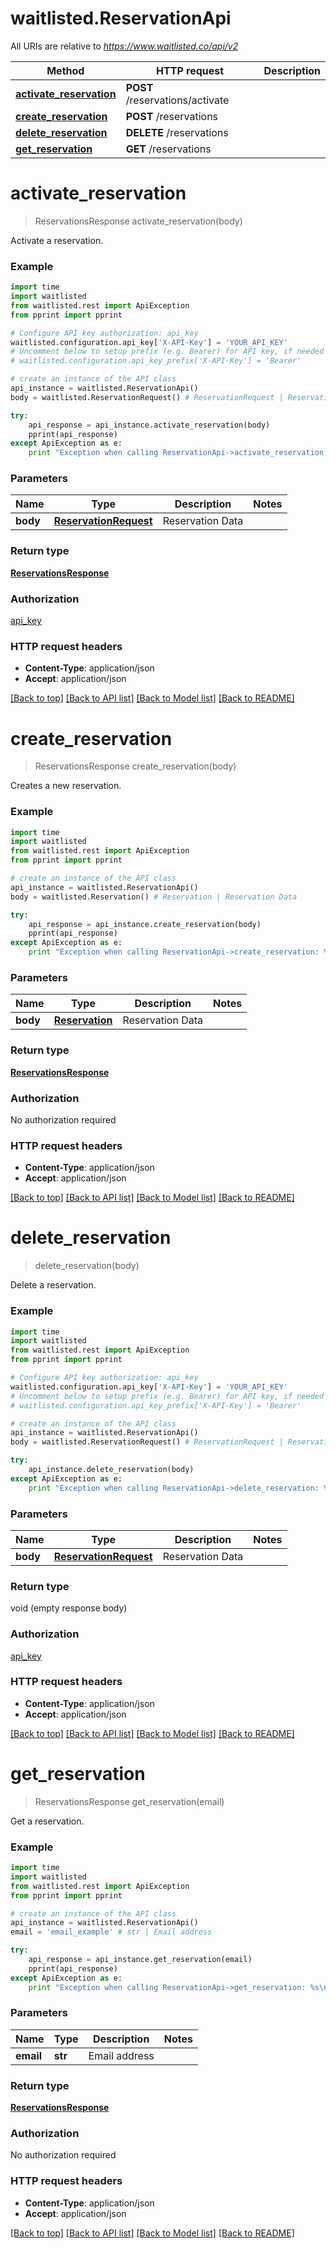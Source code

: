 # waitlisted.ReservationApi

All URIs are relative to *https://www.waitlisted.co/api/v2*

Method | HTTP request | Description
------------- | ------------- | -------------
[**activate_reservation**](ReservationApi.md#activate_reservation) | **POST** /reservations/activate | 
[**create_reservation**](ReservationApi.md#create_reservation) | **POST** /reservations | 
[**delete_reservation**](ReservationApi.md#delete_reservation) | **DELETE** /reservations | 
[**get_reservation**](ReservationApi.md#get_reservation) | **GET** /reservations | 


# **activate_reservation**
> ReservationsResponse activate_reservation(body)



Activate a reservation.

### Example 
```python
import time
import waitlisted
from waitlisted.rest import ApiException
from pprint import pprint

# Configure API key authorization: api_key
waitlisted.configuration.api_key['X-API-Key'] = 'YOUR_API_KEY'
# Uncomment below to setup prefix (e.g. Bearer) for API key, if needed
# waitlisted.configuration.api_key_prefix['X-API-Key'] = 'Bearer'

# create an instance of the API class
api_instance = waitlisted.ReservationApi()
body = waitlisted.ReservationRequest() # ReservationRequest | Reservation Data

try: 
    api_response = api_instance.activate_reservation(body)
    pprint(api_response)
except ApiException as e:
    print "Exception when calling ReservationApi->activate_reservation: %s\n" % e
```

### Parameters

Name | Type | Description  | Notes
------------- | ------------- | ------------- | -------------
 **body** | [**ReservationRequest**](ReservationRequest.md)| Reservation Data | 

### Return type

[**ReservationsResponse**](ReservationsResponse.md)

### Authorization

[api_key](../README.md#api_key)

### HTTP request headers

 - **Content-Type**: application/json
 - **Accept**: application/json

[[Back to top]](#) [[Back to API list]](../README.md#documentation-for-api-endpoints) [[Back to Model list]](../README.md#documentation-for-models) [[Back to README]](../README.md)

# **create_reservation**
> ReservationsResponse create_reservation(body)



Creates a new reservation.

### Example 
```python
import time
import waitlisted
from waitlisted.rest import ApiException
from pprint import pprint

# create an instance of the API class
api_instance = waitlisted.ReservationApi()
body = waitlisted.Reservation() # Reservation | Reservation Data

try: 
    api_response = api_instance.create_reservation(body)
    pprint(api_response)
except ApiException as e:
    print "Exception when calling ReservationApi->create_reservation: %s\n" % e
```

### Parameters

Name | Type | Description  | Notes
------------- | ------------- | ------------- | -------------
 **body** | [**Reservation**](Reservation.md)| Reservation Data | 

### Return type

[**ReservationsResponse**](ReservationsResponse.md)

### Authorization

No authorization required

### HTTP request headers

 - **Content-Type**: application/json
 - **Accept**: application/json

[[Back to top]](#) [[Back to API list]](../README.md#documentation-for-api-endpoints) [[Back to Model list]](../README.md#documentation-for-models) [[Back to README]](../README.md)

# **delete_reservation**
> delete_reservation(body)



Delete a reservation.

### Example 
```python
import time
import waitlisted
from waitlisted.rest import ApiException
from pprint import pprint

# Configure API key authorization: api_key
waitlisted.configuration.api_key['X-API-Key'] = 'YOUR_API_KEY'
# Uncomment below to setup prefix (e.g. Bearer) for API key, if needed
# waitlisted.configuration.api_key_prefix['X-API-Key'] = 'Bearer'

# create an instance of the API class
api_instance = waitlisted.ReservationApi()
body = waitlisted.ReservationRequest() # ReservationRequest | Reservation Data

try: 
    api_instance.delete_reservation(body)
except ApiException as e:
    print "Exception when calling ReservationApi->delete_reservation: %s\n" % e
```

### Parameters

Name | Type | Description  | Notes
------------- | ------------- | ------------- | -------------
 **body** | [**ReservationRequest**](ReservationRequest.md)| Reservation Data | 

### Return type

void (empty response body)

### Authorization

[api_key](../README.md#api_key)

### HTTP request headers

 - **Content-Type**: application/json
 - **Accept**: application/json

[[Back to top]](#) [[Back to API list]](../README.md#documentation-for-api-endpoints) [[Back to Model list]](../README.md#documentation-for-models) [[Back to README]](../README.md)

# **get_reservation**
> ReservationsResponse get_reservation(email)



Get a reservation.

### Example 
```python
import time
import waitlisted
from waitlisted.rest import ApiException
from pprint import pprint

# create an instance of the API class
api_instance = waitlisted.ReservationApi()
email = 'email_example' # str | Email address

try: 
    api_response = api_instance.get_reservation(email)
    pprint(api_response)
except ApiException as e:
    print "Exception when calling ReservationApi->get_reservation: %s\n" % e
```

### Parameters

Name | Type | Description  | Notes
------------- | ------------- | ------------- | -------------
 **email** | **str**| Email address | 

### Return type

[**ReservationsResponse**](ReservationsResponse.md)

### Authorization

No authorization required

### HTTP request headers

 - **Content-Type**: application/json
 - **Accept**: application/json

[[Back to top]](#) [[Back to API list]](../README.md#documentation-for-api-endpoints) [[Back to Model list]](../README.md#documentation-for-models) [[Back to README]](../README.md)

